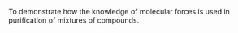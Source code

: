 To demonstrate how the knowledge of molecular forces is used in purification of mixtures of compounds.
